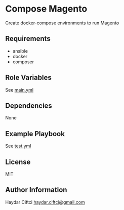 Compose Magento
===============

Create docker-compose environments to run Magento

Requirements
------------

* ansible
* docker
* composer

Role Variables
--------------

See [main.yml](defaults/main.yml)

Dependencies
------------

None

Example Playbook
----------------

See [test.yml](tests/test.yml)

License
-------

MIT

Author Information
------------------

Haydar Ciftci <haydar.ciftci@gmail.com>
